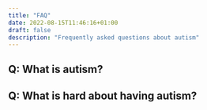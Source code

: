 ```yaml
---
title: "FAQ"
date: 2022-08-15T11:46:16+01:00
draft: false
description: "Frequently asked questions about autism"
---
```


## Q: What is autism?

## Q: What is hard about having autism?
